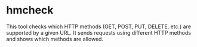 # hmcheck
This tool checks which HTTP methods (GET, POST, PUT, DELETE, etc.) are supported by a given URL.   It sends requests using different HTTP methods and shows which methods are allowed.

